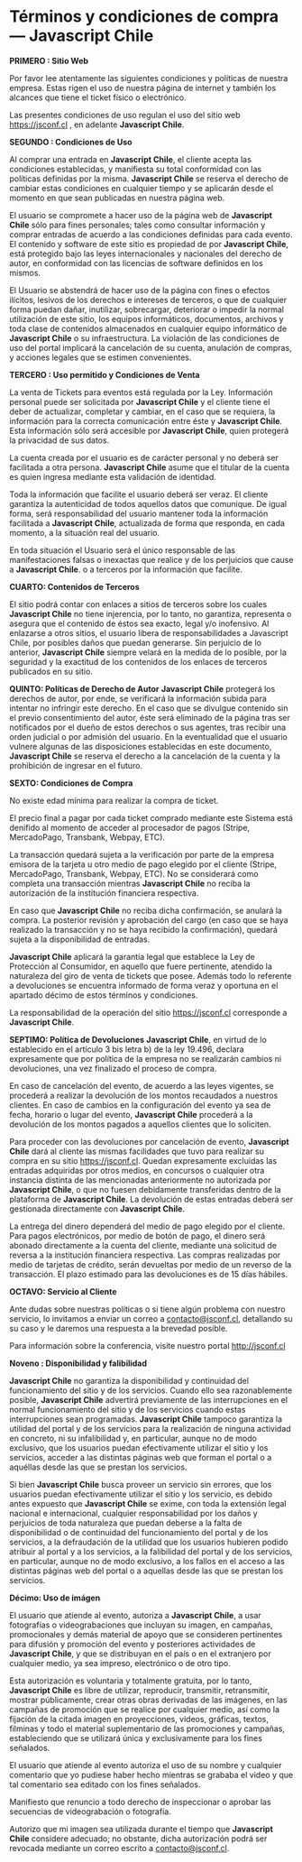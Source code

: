 # Términos y condiciones de compra — **Javascript Chile**

**PRIMERO : Sitio Web**

Por favor lee atentamente las siguientes condiciones y políticas de nuestra empresa. Estas rigen el uso de nuestra página de internet y también los alcances que tiene el ticket físico o electrónico.

Las presentes condiciones de uso regulan el uso del sitio web https://jsconf.cl , en adelante **Javascript Chile**.

**SEGUNDO : Condiciones de Uso**

Al comprar una entrada en **Javascript Chile**, el cliente acepta las condiciones establecidas, y manifiesta su total conformidad con las políticas definidas por la misma. **Javascript Chile** se reserva el derecho de cambiar estas condiciones en cualquier tiempo y se aplicarán desde el momento en que sean publicadas en nuestra página web.

El usuario se compromete a hacer uso de la página web de **Javascript Chile** sólo para fines personales; tales como consultar información y  comprar entradas de acuerdo a las condiciones definidas para cada evento. El contenido y software de este sitio es propiedad de por **Javascript Chile**, está protegido bajo las leyes
internacionales y nacionales del derecho de autor, en conformidad con las licencias de software definidos en los mismos.

El Usuario se abstendrá de hacer uso de la página con fines o efectos ilícitos, lesivos de los derechos e intereses de terceros, o que de cualquier forma puedan dañar, inutilizar, sobrecargar, deteriorar o impedir la normal utilización de este sitio, los equipos informáticos, documentos, archivos y toda clase de contenidos almacenados en cualquier equipo informático de **Javascript Chile** o su infraestructura. La violación de las condiciones de uso del portal implicará la cancelación de su cuenta, anulación de compras, y acciones legales que se estimen convenientes.

**TERCERO : Uso permitido y Condiciones de Venta**

La venta de Tickets para eventos está regulada por la Ley.
Información personal puede ser solicitada por **Javascript Chile** y el cliente tiene el deber de actualizar, completar y cambiar, en el caso que se requiera, la información para la correcta comunicación entre éste y **Javascript Chile**. Esta información sólo será accesible por **Javascript Chile**, quien protegerá la privacidad de sus datos.

La cuenta creada por el usuario es de carácter personal y no deberá ser facilitada a otra persona. **Javascript Chile** asume que el titular de la cuenta es quien ingresa mediante esta validación de identidad.

Toda la información que facilite el usuario deberá ser veraz. El cliente garantiza la autenticidad de todos aquellos datos que comunique. De igual forma, será responsabilidad del usuario mantener toda la información facilitada a **Javascript Chile**, actualizada de forma que responda, en cada momento, a la situación real del usuario.

En toda situación el Usuario será el único responsable de las manifestaciones falsas o inexactas que realice y de los perjuicios que cause a **Javascript Chile**. o a terceros por la información que facilite.

**CUARTO: Contenidos de Terceros**

El sitio podrá contar con enlaces a sitios de terceros sobre los cuales **Javascript Chile** no tiene injerencia, por lo tanto, no garantiza, representa o asegura que el contenido de éstos sea exacto, legal y/o inofensivo. Al enlazarse a otros sitios, el usuario libera de responsabilidades a Javascript Chile, por posibles daños que puedan generarse. Sin perjuicio de lo anterior, **Javascript Chile** siempre velará en la medida de lo posible, por la seguridad y la exactitud de los contenidos de los enlaces de terceros publicados en su sitio.

**QUINTO: Políticas de Derecho de Autor**
**Javascript Chile** protegerá los derechos de autor, por ende, se verificará la información subida para intentar no infringir este derecho. En el caso que se divulgue contenido sin el previo consentimiento del autor, éste será eliminado de la página tras ser notificados por el dueño de estos derechos o sus agentes, tras recibir una orden judicial o por admisión del usuario. En la eventualidad que el usuario vulnere algunas de las disposiciones establecidas en este documento, **Javascript Chile** se reserva el derecho a la cancelación de la cuenta y la prohibición de ingresar en el futuro.

**SEXTO: Condiciones de Compra**

No existe edad mínima para realizar la compra de ticket.

El precio final a pagar por cada ticket comprado mediante este Sistema está denifido al momento de acceder al procesador de pagos (Stripe, MercadoPago, Transbank, Webpay, ETC).

La transacción quedará sujeta a la verificación por parte de la empresa emisora de la tarjeta u otro medio de pago elegido por el cliente (Stripe, MercadoPago, Transbank, Webpay, ETC). No se considerará como completa una transacción mientras **Javascript Chile** no reciba la autorización de la institución financiera respectiva.

En caso que **Javascript Chile** no reciba dicha confirmación, se anulará la compra. La posterior revisión y aprobación del cargo (en caso que se haya realizado la transacción y no se haya recibido la confirmación), quedará sujeta a la disponibilidad de entradas.

**Javascript Chile** aplicará la garantía legal que establece la Ley de Protección al Consumidor, en aquello que fuere pertinente, atendido la naturaleza del giro de venta de tickets que posee. Además todo lo referente a devoluciones se encuentra informado de forma veraz y oportuna en el apartado décimo de estos términos y condiciones.

La responsabilidad de la operación del sitio https://jsconf.cl corresponde a **Javascript Chile**.

**SEPTIMO: Política de Devoluciones**
**Javascript Chile**, en virtud de lo establecido en el artículo 3 bis letra b) de la ley 19.496, declara expresamente que por política de la empresa no se realizarán cambios ni devoluciones, una vez finalizado el proceso de compra.

En caso de cancelación del evento, de acuerdo a las leyes vigentes, se procederá a realizar la devolución de los montos recaudados a nuestros clientes. En caso de cambios en la configuración del evento ya sea de fecha, horario o lugar del evento, **Javascript Chile** procederá a la devolución de los montos pagados a aquellos clientes que lo soliciten.

Para proceder con las devoluciones por cancelación de evento, **Javascript Chile** dará al cliente las mismas facilidades que tuvo para realizar su compra en su sitio https://jsconf.cl.
Quedan expresamente excluidas las entradas adquiridas por otros medios, en concursos o cualquier otra instancia distinta de las mencionadas anteriormente no autorizada por **Javascript Chile**, o que no fuesen debidamente transferidas dentro de la plataforma de **Javascript Chile**. La devolución de estas entradas deberá ser gestionada directamente con **Javascript Chile**.

La entrega del dinero dependerá del medio de pago elegido por el cliente. Para pagos electrónicos, por medio de botón de pago, el dinero será abonado directamente a la cuenta del cliente, mediante una solicitud de reversa a la institución financiera respectiva. Las compras realizadas por medio de tarjetas de crédito, serán devueltas por medio de un reverso de la transacción. El plazo estimado para las devoluciones es de 15 días hábiles.

**OCTAVO: Servicio al Cliente**

Ante dudas sobre nuestras políticas o si tiene algún problema con nuestro servicio, lo invitamos a enviar un correo a contacto@jsconf.cl, detallando su su caso y le daremos una respuesta a la brevedad posible.

Para información sobre la conferencia, visite nuestro portal http://jsconf.cl


**Noveno : Disponibilidad y falibilidad**

**Javascript Chile** no garantiza la disponibilidad y continuidad del funcionamiento del sitio y de los servicios. Cuando ello sea razonablemente posible, **Javascript Chile** advertirá previamente de las interrupciones en el normal funcionamiento del sitio y de los servicios cuando estas interrupciones sean programadas. **Javascript Chile** tampoco garantiza la utilidad del portal y de los servicios para la realización de ninguna actividad en concreto, ni su infalibilidad y, en particular, aunque no de modo exclusivo, que los usuarios puedan efectivamente utilizar el sitio y los servicios, acceder a las distintas páginas web que forman el portal o a aquéllas desde las que se prestan los servicios.

Si bien **Javascript Chile** busca proveer un servicio sin errores, que los usuarios puedan efectivamente utilizar el sitio y los servicio, es debido antes expuesto que **Javascript Chile** se exime, con toda la extensión legal nacional e internacional, cualquier responsabilidad por los daños y perjuicios de toda naturaleza que puedan deberse a la falta de disponibilidad o de continuidad del funcionamiento del portal y de los servicios, a la defraudación de la utilidad que los usuarios hubieren podido atribuir al portal y a los servicios, a la falibilidad del portal y de los servicios, en particular, aunque no de modo exclusivo, a los fallos en el acceso a las distintas páginas web del portal o a aquellas desde las que se prestan los servicios.

**Décimo: Uso de imágen**

El usuario que atiende al evento, autoriza a **Javascript Chile**, a usar fotografías o videograbaciones que incluyan su imagen, en campañas, promocionales y demás material de apoyo que se consideren pertinentes para difusión y promoción del evento y posteriores actividades de **Javascript Chile**, y que se distribuyan en el país o en el extranjero por cualquier medio, ya sea impreso, electrónico o de otro tipo.

Esta autorización es voluntaria y totalmente gratuita, por lo tanto, **Javascript Chile** es libre de utilizar, reproducir, transmitir, retransmitir, mostrar públicamente, crear otras obras derivadas de las imágenes, en las campañas de promoción que se realice por cualquier medio, así como la fijación de la citada imagen en proyecciones, videos, gráficas, textos, filminas y todo el material suplementario de las promociones y campañas, estableciendo que se utilizará única y exclusivamente para los fines señalados.

El usuario que atiende al evento autoriza el uso de su nombre y cualquier comentario que yo pudiese haber hecho mientras se grababa el video y que tal comentario sea editado con los fines señalados.

Manifiesto que renuncio a todo derecho de inspeccionar o aprobar las secuencias de videograbación o fotografía.

Autorizo que mi imagen sea utilizada durante el tiempo que **Javascript Chile** considere adecuado; no obstante, dicha autorización podrá ser revocada mediante un correo escrito a contacto@jsconf.cl.
